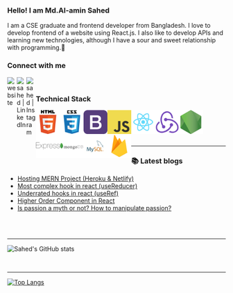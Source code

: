 ### Hello! I am Md.Al-amin Sahed
I am a CSE graduate and frontend developer from Bangladesh. I love to develop frontend of a website using React.js. I also like to develop APIs and learning new technologies, although I have a sour and sweet relationship with programming.:pleading_face:


### Connect with me
<!-- [<img align="left" alt="website " width="22px" src="https://raw.githubusercontent.com/iconic/open-iconic/master/svg/globe.svg" />]() -->
[<img align="left" alt="website " width="22px" src="https://cdn.jsdelivr.net/npm/simple-icons@3.13.0/icons/gmail.svg" />](mailto:alaminsahed101@gmail.com)
[<img align="left" alt="sahed | LinkedIn" width="22px" src="https://cdn.jsdelivr.net/npm/simple-icons@v3/icons/linkedin.svg" />](https://www.linkedin.com/in/md-al-amin-sahed/)
[<img align="left" alt="sahed | Instagram" width="22px" src="https://cdn.jsdelivr.net/npm/simple-icons@v3/icons/medium.svg" />](https://alaminsahed.medium.com/)

<br/>

### Technical Stack
<img align="left" alt="html" width="55px" src="https://raw.githubusercontent.com/github/explore/80688e429a7d4ef2fca1e82350fe8e3517d3494d/topics/html/html.png" />

<img align="left" alt="css " width="55px" src="https://raw.githubusercontent.com/github/explore/80688e429a7d4ef2fca1e82350fe8e3517d3494d/topics/css/css.png" />

<img align="left" alt="bootstrap " width="55px" src="https://raw.githubusercontent.com/github/explore/80688e429a7d4ef2fca1e82350fe8e3517d3494d/topics/bootstrap/bootstrap.png" />

<img align="left" alt="javascript" width="55px" src="https://raw.githubusercontent.com/github/explore/80688e429a7d4ef2fca1e82350fe8e3517d3494d/topics/javascript/javascript.png" />

<img align="left" alt="React.js " width="55px" src="https://raw.githubusercontent.com/github/explore/80688e429a7d4ef2fca1e82350fe8e3517d3494d/topics/react/react.png" />

<img align="left" alt="redux " width="55px" src="https://raw.githubusercontent.com/github/explore/80688e429a7d4ef2fca1e82350fe8e3517d3494d/topics/redux/redux.png" />
<img align="left" alt="node " width="55px" src="https://raw.githubusercontent.com/github/explore/80688e429a7d4ef2fca1e82350fe8e3517d3494d/topics/nodejs/nodejs.png" />
<img align="left" alt="express " width="55px" src="https://raw.githubusercontent.com/github/explore/80688e429a7d4ef2fca1e82350fe8e3517d3494d/topics/express/express.png" />
<img align="left" alt="mongodb " width="55px" src="https://raw.githubusercontent.com/github/explore/80688e429a7d4ef2fca1e82350fe8e3517d3494d/topics/mongodb/mongodb.png" />
<img align="left" alt="mysql " width="55px" src="https://raw.githubusercontent.com/github/explore/80688e429a7d4ef2fca1e82350fe8e3517d3494d/topics/mysql/mysql.png" />
<img align="left" alt="firebase" width="55px" src="https://raw.githubusercontent.com/github/explore/80688e429a7d4ef2fca1e82350fe8e3517d3494d/topics/firebase/firebase.png" />

<br/>
<br/>
<br/>
<br/>

---

### :books: Latest blogs
<!-- BLOG-POST-LIST:START -->
- [Hosting MERN Project (Heroku & Netlify)](https://alaminsahed.medium.com/hosting-mern-project-heroku-netlify-5a354b675d23?source=rss-37405840fc06------2)
- [Most complex hook in react (useReducer)](https://alaminsahed.medium.com/most-complex-hook-in-react-usereducer-3aaf2eaf9f40?source=rss-37405840fc06------2)
- [Underrated hooks in react (useRef)](https://alaminsahed.medium.com/underrated-hooks-in-react-useref-1c6197985cc4?source=rss-37405840fc06------2)
- [Higher Order Component in React](https://alaminsahed.medium.com/higher-order-component-in-react-890817261ccc?source=rss-37405840fc06------2)
- [Is passion a myth or not? How to manipulate passion?](https://alaminsahed.medium.com/is-passion-a-myth-or-not-how-to-manipulate-passion-632f3228ec08?source=rss-37405840fc06------2)
<!-- BLOG-POST-LIST:END -->

<br/>
<br/>

---
![Sahed's GitHub stats](https://github-readme-stats.vercel.app/api?username=alaminsahed&count_private=true&show_icons=true&title_color=#ff0000)

<br/>

---

[![Top Langs](https://github-readme-stats.vercel.app/api/top-langs/?username=alaminsahed&layout=compact)](https://github.com/alaminsahed/github-readme-stats)









